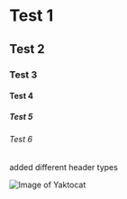 # Test 1
## Test 2
### Test 3
#### Test 4
##### Test 5
###### Test 6

added different header types 


![Image of Yaktocat](https://octodex.github.com/images/yaktocat.png)
